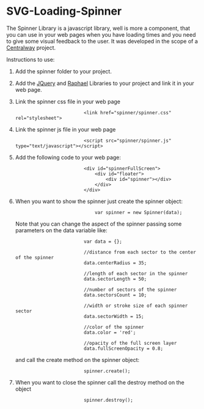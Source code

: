 SVG-Loading-Spinner
===================

The Spinner Library is a javascript library, well is more a component, that you can use in your web pages when you have loading times and you need to give some visual feedback to the user. It was developed in the scope of a <a href="https://centralway.com/en" target="_blank">Centralway</a> project.

Instructions to use:

1. Add the spinner folder to your project.

2. Add the <a href="http://docs.jquery.com/Downloading_jQuery" target="_blank">JQuery</a> and <a href="https://raw.github.com/DmitryBaranovskiy/raphael/master/raphael-min.js" target="_blank">Raphael</a> Libraries to your project and link it in your web page.

3. Link the spinner css file in your web page

                                <link href="spinner/spinner.css" rel="stylesheet">

4. Link the spinner js file in your web page

                                <script src="spinner/spinner.js" type="text/javascript"></script>

5. Add the following code to your web page:

                                <div id="spinnerFullScreen">
                                    <div id="floater">
                                        <div id="spinner"></div>
                                    </div>
                                </div>

6. When you want to show the spinner just create the spinner object:

                                    var spinner = new Spinner(data);

    Note that you can change the aspect of the spinner passing some parameters on the data variable like:

                                var data = {};

                                //distance from each sector to the center of the spinner
                                data.centerRadius = 35;

                                //length of each sector in the spinner
                                data.sectorLength = 50;

                                //number of sectors of the spinner
                                data.sectorsCount = 10;

                                //width or stroke size of each spinner sector
                                data.sectorWidth = 15;

                                //color of the spinner
                                data.color = 'red';

                                //opacity of the full screen layer
                                data.fullScreenOpacity = 0.8;

    and call the create method on the spinner object:

                                spinner.create();


7. When you want to close the spinner call the destroy method on the object

                                spinner.destroy();